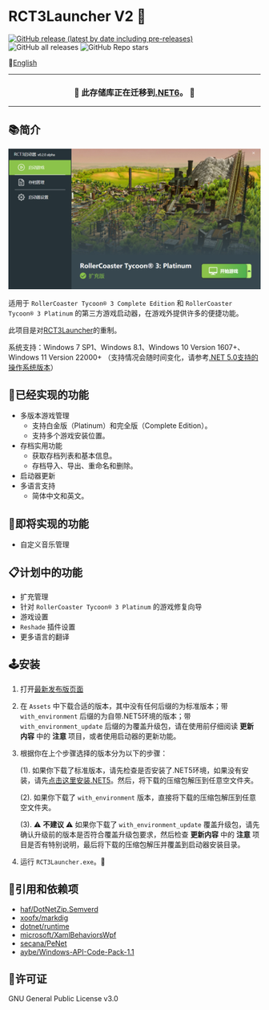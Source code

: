 # **RCT3Launcher V2** 🚀

[![GitHub release (latest by date including pre-releases)](https://img.shields.io/github/v/release/RF103T/RCT3LauncherV2?include_prereleases)](https://github.com/RF103T/RCT3LauncherV2/releases)
![GitHub all releases](https://img.shields.io/github/downloads/RF103T/RCT3LauncherV2/total)
![GitHub Repo stars](https://img.shields.io/github/stars/RF103T/RCT3LauncherV2?style=social)

📖[English](README.md)

---

<h3 align="center" >📢 此存储库正在迁移到<a href="https://github.com/dotnet/wpf">.NET6</a>。 📢</h1>

---

## 📚简介

![](https://github.com/RF103T/Resources/blob/main/RCT3LauncherV2/Images/MainWindow_Chinese.png)

适用于 `RollerCoaster Tycoon® 3 Complete Edition` 和 `RollerCoaster Tycoon® 3 Platinum` 的第三方游戏启动器，在游戏外提供许多的便捷功能。

此项目是对[RCT3Launcher](https://github.com/RF103T/RCT3Launcher)的重制。

系统支持：Windows 7 SP1、Windows 8.1、Windows 10 Version 1607+、Windows 11 Version 22000+ （支持情况会随时间变化，请参考[.NET 5.0支持的操作系统版本](https://github.com/dotnet/core/blob/master/release-notes/5.0/5.0-supported-os.md)）

## 🎈已经实现的功能
+ 多版本游戏管理
    - 支持白金版（Platinum）和完全版（Complete Edition）。
    - 支持多个游戏安装位置。
+ 存档实用功能
    - 获取存档列表和基本信息。
    - 存档导入、导出、重命名和删除。
+ 启动器更新
+ 多语言支持
    - 简体中文和英文。

## 🌈即将实现的功能
+ 自定义音乐管理

## 📋计划中的功能
+ 扩充管理
+ 针对 `RollerCoaster Tycoon® 3 Platinum` 的游戏修复向导
+ 游戏设置
+ `Reshade` 插件设置
+ 更多语言的翻译

## 🕹️安装
1. 打开[最新发布版页面](https://github.com/RF103T/RCT3LauncherV2/releases/latest)
2. 在 `Assets` 中下载合适的版本，其中没有任何后缀的为标准版本；带 `with_environment` 后缀的为自带.NET5环境的版本；带 `with_environment_update` 后缀的为覆盖升级包，请在使用前仔细阅读 **更新内容** 中的 **注意** 项目，或者使用启动器的更新功能。
3. 根据你在上个步骤选择的版本分为以下的步骤：
   
   (1). 如果你下载了标准版本，请先检查是否安装了.NET5环境，如果没有安装，请先[点击这里安装.NET5](https://dotnet.microsoft.com/download/dotnet/5.0/runtime)。然后，将下载的压缩包解压到任意空文件夹。
   
   (2). 如果你下载了 `with_environment` 版本，直接将下载的压缩包解压到任意空文件夹。
   
   (3). ⚠️ **不建议** ⚠️ 如果你下载了 `with_environment_update` 覆盖升级包，请先确认升级前的版本是否符合覆盖升级包要求，然后检查 **更新内容** 中的 **注意** 项目是否有特别说明，最后将下载的压缩包解压并覆盖到启动器安装目录。
   
4. 运行 `RCT3Launcher.exe`。🌴

## 📎引用和依赖项
+ [haf/DotNetZip.Semverd](https://github.com/haf/DotNetZip.Semverd)
+ [xoofx/markdig](https://github.com/xoofx/markdig)
+ [dotnet/runtime](https://github.com/dotnet/runtime)
+ [microsoft/XamlBehaviorsWpf](https://github.com/Microsoft/XamlBehaviorsWpf)
+ [secana/PeNet](https://github.com/secana/PeNet)
+ [aybe/Windows-API-Code-Pack-1.1](https://github.com/aybe/Windows-API-Code-Pack-1.1)

## 📃许可证
GNU General Public License v3.0
